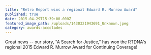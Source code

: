 ```yaml
---
title: "Retro Report wins a regional Edward R. Murrow Award"
published: true
date: 2015-04-29T15:39:00.000Z
featured_image_path: /uploads/1430321943691_Unknown.jpeg
category: awards-accolades
---
```


Great news -- our story, "A Search for Justice," has won the RTDNA's regional 2015 Edward R. Murrow Award for Continuing Coverage!

